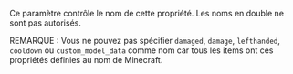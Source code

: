 Ce paramètre contrôle le nom de cette propriété. Les noms en double ne sont pas autorisés.

REMARQUE : Vous ne pouvez pas spécifier `damaged`, `damage`, `lefthanded`, `cooldown` ou `custom_model_data` comme nom
car tous les items ont ces propriétés définies au nom de Minecraft.